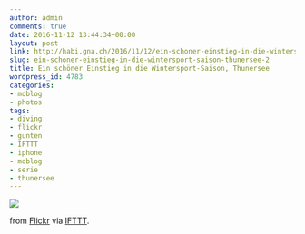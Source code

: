 ```yaml
---
author: admin
comments: true
date: 2016-11-12 13:44:34+00:00
layout: post
link: http://habi.gna.ch/2016/11/12/ein-schoner-einstieg-in-die-wintersport-saison-thunersee-2/
slug: ein-schoner-einstieg-in-die-wintersport-saison-thunersee-2
title: Ein schöner Einstieg in die Wintersport-Saison, Thunersee
wordpress_id: 4783
categories:
- moblog
- photos
tags:
- diving
- flickr
- gunten
- IFTTT
- iphone
- moblog
- serie
- thunersee
---
```


![](http://ift.tt/2fMfkhx)  

  

from [Flickr](http://flic.kr/p/AEFYLW) via [IFTTT](http://ift.tt/1c4nCfM).
